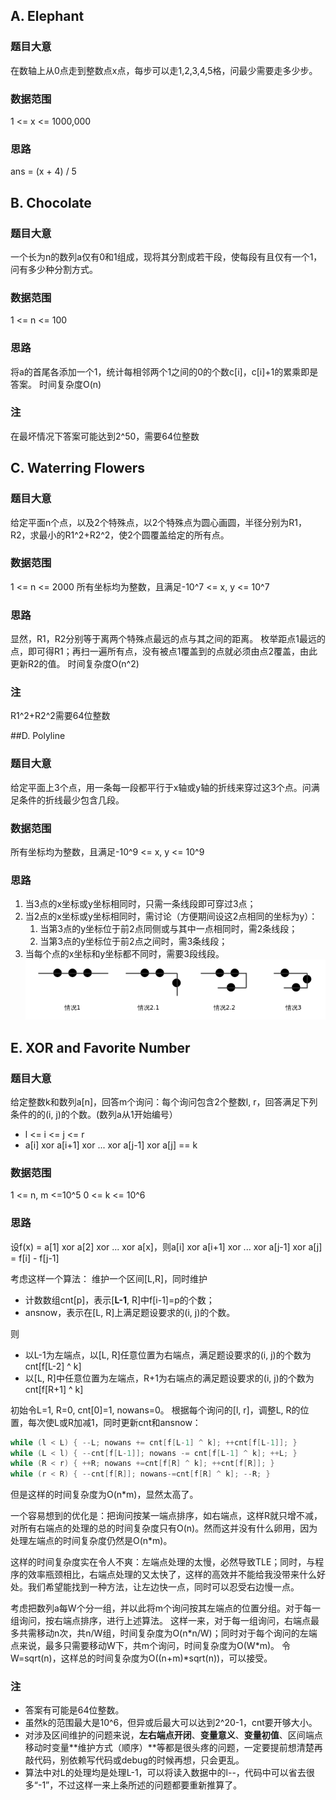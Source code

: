 ## A. Elephant
### 题目大意
在数轴上从0点走到整数点x点，每步可以走1,2,3,4,5格，问最少需要走多少步。
### 数据范围
1 <= x <= 1000,000
### 思路
ans = (x + 4) / 5

## B. Chocolate
### 题目大意
一个长为n的数列a仅有0和1组成，现将其分割成若干段，使每段有且仅有一个1，问有多少种分割方式。
### 数据范围
1 <= n <= 100
### 思路
将a的首尾各添加一个1，统计每相邻两个1之间的0的个数c[i]，c[i]+1的累乘即是答案。
时间复杂度O(n)
### 注
在最坏情况下答案可能达到2^50，需要64位整数

## C. Waterring Flowers
### 题目大意
给定平面n个点，以及2个特殊点，以2个特殊点为圆心画圆，半径分别为R1，R2，求最小的R1^2+R2^2，使2个圆覆盖给定的所有点。
### 数据范围
1 <= n <= 2000
所有坐标均为整数，且满足-10^7 <= x, y <= 10^7
### 思路
显然，R1，R2分别等于离两个特殊点最远的点与其之间的距离。
枚举距点1最远的点，即可得R1；再扫一遍所有点，没有被点1覆盖到的点就必须由点2覆盖，由此更新R2的值。
时间复杂度O(n^2)
### 注
R1^2+R2^2需要64位整数

##D. Polyline
### 题目大意
给定平面上3个点，用一条每一段都平行于x轴或y轴的折线来穿过这3个点。问满足条件的折线最少包含几段。
### 数据范围
所有坐标均为整数，且满足-10^9 <= x, y <= 10^9
### 思路
1. 当3点的x坐标或y坐标相同时，只需一条线段即可穿过3点；
2. 当2点的x坐标或y坐标相同时，需讨论（方便期间设这2点相同的坐标为y）：
    1. 当第3点的y坐标位于前2点同侧或与其中一点相同时，需2条线段；
    2. 当第3点的y坐标位于前2点之间时，需3条线段；
3. 当每个点的x坐标和y坐标都不同时，需要3段线段。
![三种情况的图片说明](pic/D1.png)


## E. XOR and Favorite Number
### 题目大意
给定整数k和数列a[n]，回答m个询问：每个询问包含2个整数l, r，回答满足下列条件的的(i, j)的个数。(数列a从1开始编号）
* l <= i <= j <= r
* a[i] xor a[i+1] xor ... xor a[j-1] xor a[j] == k

### 数据范围
1 <= n, m <=10^5
0 <= k <= 10^6
### 思路
设f(x) = a[1] xor a[2] xor ... xor a[x]，则a[i] xor a[i+1] xor ... xor a[j-1] xor a[j] = f[i] - f[j-1]

考虑这样一个算法：
维护一个区间[L,R]，同时维护
* 计数数组cnt[p]，表示[**L-1**, R]中f[i-1]=p的个数；
* ansnow，表示在[L, R]上满足题设要求的(i, j)的个数。

则
* 以L-1为左端点，以[L, R]任意位置为右端点，满足题设要求的(i, j)的个数为cnt[f[L-2] ^ k]
* 以[L, R]中任意位置为左端点，R+1为右端点的满足题设要求的(i, j)的个数为cnt[f[R+1] ^ k]

初始令L=1, R=0, cnt[0]=1, nowans=0。
根据每个询问的[l, r]，调整L, R的位置，每次使L或R加减1，同时更新cnt和ansnow：
```c++
while (l < L) { --L; nowans += cnt[f[L-1] ^ k]; ++cnt[f[L-1]]; }
while (L < l) { --cnt[f[L-1]]; nowans -= cnt[f[L-1] ^ k]; ++L; }
while (R < r) { ++R; nowans +=cnt[f[R] ^ k]; ++cnt[f[R]]; }
while (r < R) { --cnt[f[R]]; nowans-=cnt[f[R] ^ k]; --R; }
```
但是这样的时间复杂度为O(n\*m)，显然太高了。

一个容易想到的优化是：把询问按某一端点排序，如右端点，这样R就只增不减，对所有右端点的处理的总的时间复杂度只有O(n)。然而这并没有什么卵用，因为处理左端点的时间复杂度仍然是O(n\*m)。

这样的时间复杂度实在令人不爽：左端点处理的太慢，必然导致TLE；同时，与程序的效率瓶颈相比，右端点处理的又太快了，这样的高效并不能给我没带来什么好处。我们希望能找到一种方法，让左边快一点，同时可以忍受右边慢一点。

考虑把数列a每W个分一组，并以此将m个询问按其左端点的位置分组。对于每一组询问，按右端点排序，进行上述算法。
这样一来，对于每一组询问，右端点最多共需移动n次，共n/W组，时间复杂度为O(n\*n/W)；同时对于每个询问的左端点来说，最多只需要移动W下，共m个询问，时间复杂度为O(W\*m)。
令W=sqrt(n)，这样总的时间复杂度为O((n+m)\*sqrt(n))，可以接受。
### 注
* 答案有可能是64位整数。
* 虽然k的范围最大是10^6，但异或后最大可以达到2^20-1，cnt要开够大小。
* 对涉及区间维护的问题来说，**左右端点开闭**、**变量意义**、**变量初值**、区间端点移动时变量**维护方式（顺序）**等都是很头疼的问题，一定要提前想清楚再敲代码，别依赖写代码或debug的时候再想，只会更乱。
* 算法中对L的处理均是处理L-1，可以将读入数据中的l--，代码中可以省去很多“-1”，不过这样一来上条所述的问题都要重新推算了。
